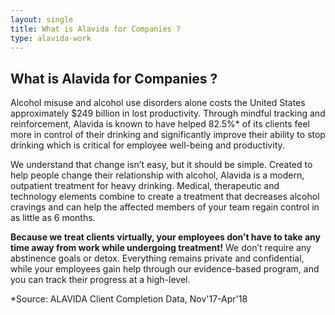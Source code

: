 ```yaml
---
layout: single
title: What is Alavida for Companies ?
type: alavida-work
---
```

## What is Alavida for Companies ?

Alcohol misuse and alcohol use disorders alone costs the United States approximately $249 billion in lost productivity. Through mindful tracking and reinforcement, Alavida is known to have helped 82.5%* of its clients feel more in control of their drinking and significantly improve their ability to stop drinking which is critical for employee well-being and productivity. 

We understand that change isn’t easy, but it should be simple. Created to help people change their relationship with alcohol, Alavida is a modern, outpatient treatment for heavy drinking. Medical, therapeutic and technology elements combine to create a treatment that decreases alcohol cravings and can help the affected members of your team regain control in as little as 6 months. 

**Because we treat clients virtually, your employees  don’t have to take any time away from work while undergoing treatment!** We don’t require any abstinence goals or detox. Everything remains private and confidential, while your employees gain help through our evidence-based program, and you can track their progress at a high-level. 


*Source: ALAVIDA Client Completion Data, Nov'17-Apr'18